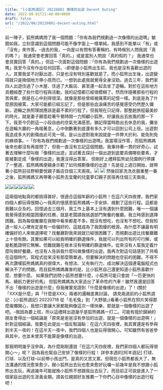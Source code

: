 ```yaml
---
title: "[小狐熊週記] 20220801 像樣的出遊 Decent Outing"
date: 2022-08-01T21:40:00+0800
draft: false
url: "/2022/08/20220801-decent-outing.html"
---
```


前一陣子，狐熊媽媽問了我一個問題：「你有為我們規劃過一次像樣的出遊嗎」敏銳如我，立刻意識到這個問題可能不像字面上一樣單純，我感到不能單以「有」或「沒有」來作答。–過去的我，一向是以有問有答著稱的。有時候別人問我說「真的嗎？」 我通常會老實回答「真的。」或是當別人問說「真的假的？」 我通常也會具實回答「真的。」但這一次面對這個問題：「你有為我們規劃過一次像樣的出遊嗎」我至今沒有作出任何回答。–即便是小狐熊出生前，我也是沒有喜歡出遊的人。其實我並不討厭出遊，只是也沒有特別喜歡就是了。而小狐熊出生後，出遊變得就只是換個地方帶小孩而已。一想到此處我就覺得全身沒勁。過去三年，我們家四人出遊住過了小木屋、住過了大飯店、甚至還一起去坐了遊輪。對於在這些地方具體經歷了些什麼行程與活動，我的記憶都已經很模糊了。然而伴隨著那些行程的苦與累，倒是在心中刻得很深。就像是那些曾經被痛罵的記憶一樣。到底是為了什麼原因被罵，大家可能都已經忘記了，但是那些血淚痛苦的感覺感受仍然歷久彌新。遊輪之旅照理說應該是最不累的行程了，但我現在只記得，那整趟旅程最美妙的時光，就是妻子願意趁著午覺時間一力照顧小狐熊，好讓我出去放風的那一下下。我至今仍對這一小段自由的空氣充滿感恩。猶記得當時跑出去休息的我，攤坐在遊輪大廳的一角喘著息，心中倒數著到底還有多久才可以回到公司上班。出遊對我造成多大的創傷由此可見一斑。是以出遊對我來說就是一件弊大於利、能免則免的麻煩事。–「你有為我們規劃過一次像樣的出遊嗎」我當場沒作答，而狐熊媽媽後來也都沒有再提問了，但我一直沒有忘記這個問題。我秉持著一貫的好奇心，試著去理解什麼叫做「像樣的出遊」並試著去探討一個出遊到底要具備哪些要素，才能被劃定成「像樣的出遊」我還沒得出答案，
但剛好上禮拜狐熊幼兒園例行停課了一整週，狐熊媽媽便親身示範了如何規劃像樣的出遊！先是從上週日開始，就帶著小狐熊前往野柳薆悅親子飯店住個三天兩夜。![](https://blogger.googleusercontent.com/img/a/AVvXsEiBvgnarPwn9yJIoRpiqMdkhID9Kte1upY55tFdsSVTPoGb3zgjGOJlocQDqO1_XWTgZBXFK3ojqU2vrxcp8lwCO18D07nqzaNEcqISAKQQWjy4XtRKAynzCm2vfMfeiQno8ukVaF6oRKcLLd_VRNQ080AHPjfR074ZcyKayv2aP4rT4BZE7-cDXVyP)
![](https://blogger.googleusercontent.com/img/a/AVvXsEiAg-BQhnSIfzqq6CLeKTOalUbsc2m_qxccawh8hyq5jFqDidNL0H_hC2_853qn-pZZ9UE71PyOp3RfDMXbVTkeF3_j8j47GcC0tyj6IX2ebJCgiphQCor2raOLm05YbMjZhmxWTJdXkzWGRq9_tL6G0L1xdFNXSu9fIFNIXBdEQlwN9plD0WueONYQ)
然後回家洗洗衣服重整一番之後，狐熊媽媽又再帶著小狐熊去宜蘭的兒童夢幻親子民宿再住個三天兩夜。

![](https://blogger.googleusercontent.com/img/a/AVvXsEgFlBN8evbhtJ-qAIXj3OgtumpO-wznln6ZfOn21pF96Fpgg6a-BDcZKdzIoDLRASVwA8wOQ0euZdciKVECNVVLeJopdwUyn_U5aBXrh1G5QBvM-HmUdBoQ4K0VrRY1b5stNsc4uo8QzBelyVk6d6GT3fG-tabl0Z5seQxqm9RUU3envybOBGh8SpiX)![](https://blogger.googleusercontent.com/img/a/AVvXsEhXeaWTgiE1jYTv0Ab0MLYby7e3B1oFf_xPwXQiXGxQsErUQjBPSvL5ZABP8-shhD4vmvJFEgDAV0nIQ2P7EcUT3lzDPAiaCHSj9Jzina0Lk221lGKO-mLnCAuXGMVp1bhgjpiuLRDwtA8sKQysUATHecpDQdF6bAcA30K2q4xaY-mYMW4Bo6gDPbaz)![](https://blogger.googleusercontent.com/img/a/AVvXsEhByLk6veI5i9Ir-uoKebff4aJVCKlifMFbkqrxDpJM_b2Gp7EB33u2RJN3fZxUteGJ7Hjc9h3rColhSxbpmMnqwLSbUKIOXdEWeT4CMnfheIYfX3xMCAaX94D1MhwUJlfm-TJf2JxkuCFmtJpfN0n45HaKzwxeyv4lByoQROPXbG9OnyXZePk6XmvN)![](https://blogger.googleusercontent.com/img/a/AVvXsEjSuldb8S7RS96gspSSfmVyT3-brnTcUQ7noEZXdSTyUW1AfOtk5cU5NOBf5Adkdu-EJH7uxUoSsU_cz5Rd9sA4BPa13DMYlraIXhO9-srKUmDZSNvwf-0im7hSktCqNxlU-eA5TqOk5iKvwS-_vJB8sz59taocOoPr0i2maHA1NKOeNtwndVyEB4Bm)![](https://blogger.googleusercontent.com/img/a/AVvXsEgYAlyXpOgwHRYDNuJ0UtAnzSWikY9BC4rVpT8KDHtOi_FaX43adeu-wDN57v6ZYbGulhuWeZgo0sxLpxgK0chGpTGsbrJQiSBCL9My4vHCi8OmTkdPFNKAe7RcfjEPjrqUxYuWC4PkZTUid3f_R0yMTL2Y_osr5N9D8H6ErsYeICpQDo8eCvTmiphG)![](https://blogger.googleusercontent.com/img/a/AVvXsEiH5FtWNRz69MHRjB93Uvulun0pcDRa5aMdNXJkYM7kFODwPZLaqrUhGzaclmit9B50lnHOXItysvpcCxTip2IHGS2VN9T0kSf0YguVQ_qUMgc4J4iE5GLRA0JQqaTaZycM-JIg2Ha_sQtZMsg2WyeuUXszrU4DnVic-lDfbe5k3rCx-Uxq5qtV2GCY)




這兩個地點真的都挑得甚好，很適合這個年齡的小狐熊！在這六天四夜裡，我們家四個人都玩得很開心～我真的很感恩狐熊媽媽一手安排、規劃了這些行程。這都是我難以企及的。回憶過去三個月，我工作上基本上沒有遇到什麼困難，唯一一個讓我覺得感到相當困擾的任務，就是老闆請我挑選部門聚餐的餐廳。我立時感到選擇困難。因為每個餐廳在我眼中看來都差不多。既沒有想吃，也沒有不想吃。但我知道一般人心裡肯定是有一些偏好的，這就成為了我困擾的根源。為什麼不讓最有明確偏好的人來做選擇呢？找餐廳對我來說就已經很困難了，而規劃出遊比找餐廳難上十倍有餘。其實如果可以給我明確的篩選條件，我就可以列出所有的可行解，或是乾脆證明它無解。但難就難在根本沒有明確的篩選條件。從來沒有人幫我定義什麼叫做好餐廳，也沒有人告訴我什麼叫做像樣的出遊。我再次對這句話感到了共鳴在這個時代，寫程式從來沒有那麼簡單過，但要解決的問題也空前的困難。不得不再次讚嘆狐熊媽媽真的很偉大，有想法、又有執行力，成功解決這個連電腦程式也解決不了的問題。而且狐熊媽媽厲害的是，比小狐熊自己還更知道小狐熊喜歡什麼、想要什麼。
如果我們訪問小狐熊想要什麼，小狐熊可能只會說「一匹更快的馬、續航力更好的馬」
但狐熊媽媽為大家造出了革命性的汽車！雖然我還是回答不出「像樣的出遊是什麼」但我確實見證到「什麼是像樣的出遊」了！(關於「XXX是什麼」與「什麼是XXX」兩者的邏輯差異討論，
請見兩週前的小狐熊週記：[小狐熊週記] 20220718 從「毛毛兔」到「大野狼」)看著小狐熊在照片笑得那麼燦爛開心，我想只要讓大家都能夠像這次一樣快樂，那就是一個像樣的出遊了吧。–我因為要上班，所以這禮拜出遊幾乎是狐熊媽媽一打二。可能有擅於歸納的朋友會得出一個結論是「原來是爸爸沒有參加的出遊，就是一個像樣的出遊啊！」針對這個結論，我要在此提出一個反駁論點：在這六天四夜裡，我其實還是有參與到半天一夜的！在這半天一夜中，我們四個人也是玩得很開心。可知雖然有爸爸參與其中，也並未使其不能算是像樣的出遊。

那我明明幾乎沒參與，為什麼剛剛還說「在這六天四夜裡，我們家四個人都玩得很開心～」呢？
因為我也幫自己安排了像樣的行程！
詳參本週的[阿羊週記] 打球、打球、以及打球–以前帶小孩出門，是真的又苦又累。但現在小狐熊都長大了，無法溝通的情況愈來愈少。跟小狐熊出去玩也愈來愈好玩囉～前幾年是我不想跟小狐熊出去玩，再過幾年可能就換小狐熊不想跟我出去玩了。而目前正可說是進入了一個家庭出遊的生涯黃金期。請各位親朋好友推薦一下你們心目中像樣的出遊行程吧！
